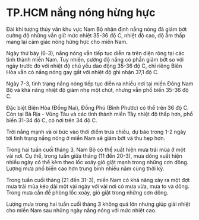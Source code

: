 # TP.HCM nắng nóng hừng hực

Đài khí tượng thủy văn khu vực Nam Bộ nhận định nắng nóng đã giảm bớt cường độ những vẫn giữ mức nhiệt 35-36 độ C, nhiệt độ cao, độ ẩm thấp mang lại cảm giác nóng hừng hực cho miền Nam.

Ngày thứ bảy (6-3), nắng nóng vẫn tiếp tục diễn ra trên diện rộng tại các tỉnh thành miền Nam. Tuy nhiên, cường độ nắng có phần giảm bớt so với ngày trước đó với nhiệt độ chủ yếu dao động 35-36 độ C, chỉ riêng Biên Hòa vẫn có nắng nóng gay gắt với nhiệt độ ghi nhận 37,1 độ C.

Ngày 7-3, tình trạng nắng nóng tiếp tục diễn ra nhiều nơi tại miền Đông Nam Bộ và khả năng nhiệt độ giảm nhẹ một chút, nhưng vẫn phổ biến 35-36 độ C.

Đặc biệt Biên Hòa (Đồng Nai), Đồng Phú (Bình Phước) có thể trên 36 độ C. Còn tại Bà Rịa - Vũng Tàu và các tỉnh thành miền Tây nhiệt độ thấp hơn, phổ biến 31-34 độ C, có nơi trên 34 độ C.

Trời nắng mạnh và oi bức vào thời điểm trưa chiều, dự báo trong 1-2 ngày tới tình trạng nắng nóng ở miền Nam sẽ giảm bớt và thu hẹp hơn.

Trong hai tuần cuối tháng 3, Nam Bộ có thể xuất hiện mưa trái mùa ở một vài nơi. Cụ thể, trong tuần giữa tháng (11 đến 20-3), mưa dông xuất hiện nhiều ngày có thể kèm theo lốc xoáy gió giật mạnh trong những cơn dông. Lượng mưa phổ biến cao hơn trung bình nhiều năm cùng thời kỳ.

Trong tuần cuối tháng (21 đến 31-3), miền Nam có khả năng xảy ra một đợt mưa trái mùa kéo dài một vài ngày với vài nơi có mưa vừa, mưa to và dông. Trong mưa cần đề phòng lốc xoáy, gió giật trong những cơn dông.

Lượng mưa trong hai tuần cuối tháng 3 không quá lớn nhưng giúp giải nhiệt cho miền Nam sau những ngày nắng nóng với mức nhiệt cao.
